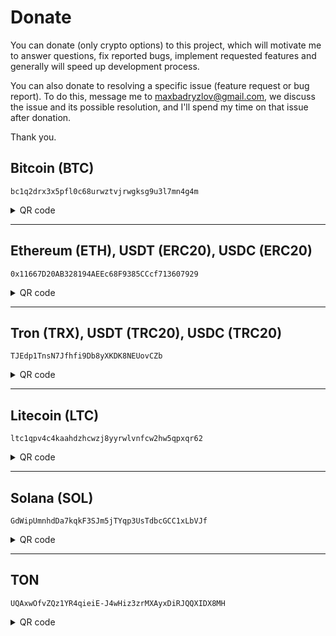 # Donate

You can donate (only crypto options) to this project, which will motivate me to answer questions, fix reported bugs, implement requested features and generally will speed up development process.

You can also donate to resolving a specific issue (feature request or bug report). To do this, message me to [maxbadryzlov@gmail.com](mailto:maxbadryzlov@gmail.com), we discuss the issue and its possible resolution, and I'll spend my time on that issue after donation.

Thank you.

## Bitcoin (BTC)

```
bc1q2drx3x5pfl0c68urwztvjrwgksg9u3l7mn4g4m
```

<details><summary> QR code </summary>

![btc-bc1q2drx3x5pfl0c68urwztvjrwgksg9u3l7mn4g4m](https://user-images.githubusercontent.com/6276694/215584021-b1eee3ab-ca62-4a81-acb4-cd69c27c734a.png)

</details>

---

## Ethereum (ETH), USDT (ERC20), USDC (ERC20)

```
0x11667D20AB328194AEEc68F9385CCcf713607929
```

<details><summary> QR code </summary>

---

![eth-0x11667D20AB328194AEEc68F9385CCcf713607929](https://user-images.githubusercontent.com/6276694/215587549-39505f92-0f80-43ec-bec1-42bf8cd570c4.png)

</details>

---

## Tron (TRX), USDT (TRC20), USDC (TRC20)

```
TJEdp1TnsN7Jfhfi9Db8yXKDK8NEUovCZb
```

<details><summary> QR code </summary>

![TJEdp1TnsN7Jfhfi9Db8yXKDK8NEUovCZb](https://github.com/mbnuqw/sidebery/assets/6276694/bbdefadc-3430-4537-94f1-447244d0e72f)

</details>

---

## Litecoin (LTC)

```
ltc1qpv4c4kaahdzhcwzj8yyrwlvnfcw2hw5qpxqr62
```

<details><summary> QR code </summary>

![ltc1qpv4c4kaahdzhcwzj8yyrwlvnfcw2hw5qpxqr62](https://github.com/user-attachments/assets/4f1b550c-686e-4540-a5fe-04844cfb1326)

</details>

---

## Solana (SOL)

```
GdWipUmnhdDa7kqkF3SJm5jTYqp3UsTdbcGCC1xLbVJf
```

<details><summary> QR code </summary>

![GdWipUmnhdDa7kqkF3SJm5jTYqp3UsTdbcGCC1xLbVJf](https://github.com/mbnuqw/sidebery/assets/6276694/09adb5aa-3c68-48a0-9f21-0201011638d8)

</details>

---

## TON

```
UQAxwOfvZQz1YR4qieiE-J4wHiz3zrMXAyxDiRJQQXIDX8MH
```

<details><summary> QR code </summary>

![UQAxwOfvZQz1YR4qieiE-J4wHiz3zrMXAyxDiRJQQXIDX8MH](https://github.com/user-attachments/assets/d5fffa85-7546-4396-8ee1-4aa32299aa8b)

</details>
